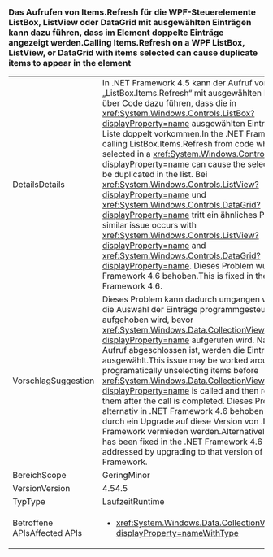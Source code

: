### <a name="calling-itemsrefresh-on-a-wpf-listbox-listview-or-datagrid-with-items-selected-can-cause-duplicate-items-to-appear-in-the-element"></a><span data-ttu-id="29469-101">Das Aufrufen von Items.Refresh für die WPF-Steuerelemente ListBox, ListView oder DataGrid mit ausgewählten Einträgen kann dazu führen, dass im Element doppelte Einträge angezeigt werden.</span><span class="sxs-lookup"><span data-stu-id="29469-101">Calling Items.Refresh on a WPF ListBox, ListView, or DataGrid with items selected can cause duplicate items to appear in the element</span></span>

|   |   |
|---|---|
|<span data-ttu-id="29469-102">Details</span><span class="sxs-lookup"><span data-stu-id="29469-102">Details</span></span>|<span data-ttu-id="29469-103">In .NET Framework 4.5 kann der Aufruf von „ListBox.Items.Refresh“ mit ausgewählten Einträgen über Code dazu führen, dass die in <xref:System.Windows.Controls.ListBox?displayProperty=name> ausgewählten Einträge in der Liste doppelt vorkommen.</span><span class="sxs-lookup"><span data-stu-id="29469-103">In the .NET Framework 4.5, calling ListBox.Items.Refresh from code while items are selected in a <xref:System.Windows.Controls.ListBox?displayProperty=name> can cause the selected items to be duplicated in the list.</span></span> <span data-ttu-id="29469-104">Bei <xref:System.Windows.Controls.ListView?displayProperty=name> und <xref:System.Windows.Controls.DataGrid?displayProperty=name> tritt ein ähnliches Problem auf.</span><span class="sxs-lookup"><span data-stu-id="29469-104">A similar issue occurs with <xref:System.Windows.Controls.ListView?displayProperty=name> and <xref:System.Windows.Controls.DataGrid?displayProperty=name>.</span></span> <span data-ttu-id="29469-105">Dieses Problem wurde in .NET Framework 4.6 behoben.</span><span class="sxs-lookup"><span data-stu-id="29469-105">This is fixed in the .NET Framework 4.6.</span></span>|
|<span data-ttu-id="29469-106">Vorschlag</span><span class="sxs-lookup"><span data-stu-id="29469-106">Suggestion</span></span>|<span data-ttu-id="29469-107">Dieses Problem kann dadurch umgangen werden, dass die Auswahl der Einträge programmgesteuert aufgehoben wird, bevor <xref:System.Windows.Data.CollectionView.Refresh?displayProperty=name> aufgerufen wird. Nachdem der Aufruf abgeschlossen ist, werden die Einträge erneut ausgewählt.</span><span class="sxs-lookup"><span data-stu-id="29469-107">This issue may be worked around by programatically unselecting items before <xref:System.Windows.Data.CollectionView.Refresh?displayProperty=name> is called and then re-selecting them after the call is completed.</span></span> <span data-ttu-id="29469-108">Dieses Problem wurde alternativ in .NET Framework 4.6 behoben und kann durch ein Upgrade auf diese Version von .NET Framework vermieden werden.</span><span class="sxs-lookup"><span data-stu-id="29469-108">Alternatively, this issue has been fixed in the .NET Framework 4.6 and may be addressed by upgrading to that version of the .NET Framework.</span></span>|
|<span data-ttu-id="29469-109">Bereich</span><span class="sxs-lookup"><span data-stu-id="29469-109">Scope</span></span>|<span data-ttu-id="29469-110">Gering</span><span class="sxs-lookup"><span data-stu-id="29469-110">Minor</span></span>|
|<span data-ttu-id="29469-111">Version</span><span class="sxs-lookup"><span data-stu-id="29469-111">Version</span></span>|<span data-ttu-id="29469-112">4.5</span><span class="sxs-lookup"><span data-stu-id="29469-112">4.5</span></span>|
|<span data-ttu-id="29469-113">Typ</span><span class="sxs-lookup"><span data-stu-id="29469-113">Type</span></span>|<span data-ttu-id="29469-114">Laufzeit</span><span class="sxs-lookup"><span data-stu-id="29469-114">Runtime</span></span>|
|<span data-ttu-id="29469-115">Betroffene APIs</span><span class="sxs-lookup"><span data-stu-id="29469-115">Affected APIs</span></span>|<ul><li><xref:System.Windows.Data.CollectionView.Refresh?displayProperty=nameWithType></li></ul>|

